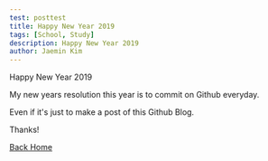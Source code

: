 ```yaml
---
test: posttest
title: Happy New Year 2019
tags: [School, Study]
description: Happy New Year 2019
author: Jaemin Kim
--- 
```


Happy New Year 2019

My new years resolution this year is to commit on Github everyday.

Even if it's just to make a post of this Github Blog.

Thanks!

[Back Home](https://jaemnkm.github.io/jekyll-now/)